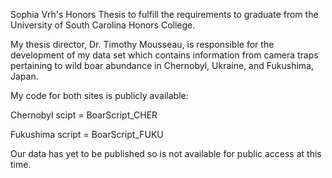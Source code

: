 Sophia Vrh's Honors Thesis to fulfill the requirements to graduate from the University of South Carolina Honors College.

My thesis director, Dr. Timothy Mousseau, is responsible for the development of my data set which contains information from camera traps pertaining to wild boar abundance in Chernobyl, Ukraine, and Fukushima, Japan. 

My code for both sites is publicly available:

Chernobyl scipt = BoarScript_CHER

Fukushima script = BoarScript_FUKU

Our data has yet to be published so is not available for public access at this time.
